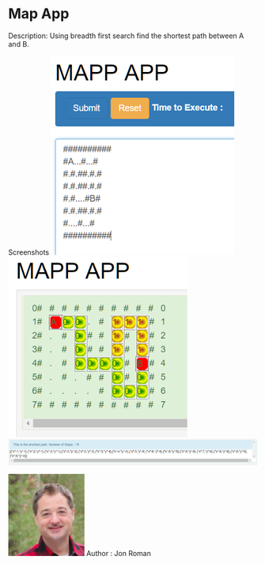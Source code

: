 # Map App 

Description: Using breadth first search find the shortest path between
A and B.


Screenshots
![Map App Form](https://github.com/jonroman/mapap/blob/master/screenshots/scrrenshot1.PNG "Map App Form")
![Map App Result](https://github.com/jonroman/mapap/blob/master/screenshots/scrrenshot2.PNG "Map App Result")
![Map App Shortest path](https://github.com/jonroman/mapap/blob/master/screenshots/scrrenshot3.PNG "Map App Shortest Path")


![Software Engineer](https://github.com/jonroman/mapap/blob/master/screenshots/headshot.PNG "Jon Roman")
Author : Jon Roman
